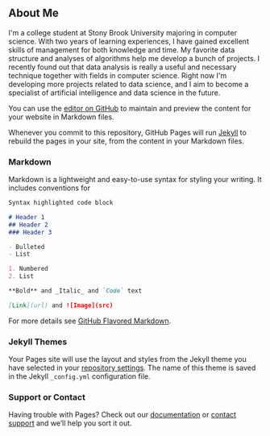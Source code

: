 ## About Me

I'm a college student at Stony Brook University majoring in computer science. With two years of learning experiences, I have gained excellent skills of management for both knowledge and time. My favorite data structure and analyses of algorithms help me develop a bunch of projects. I recently found out that data analysis is really a useful and necessary technique together with fields in computer science. Right now I'm developing more projects related to data science, and I aim to become a specialist of artificial intelligence and data science in the future.

You can use the [editor on GitHub](https://github.com/zimingli1/zimingli1.github.io/edit/main/index.md) to maintain and preview the content for your website in Markdown files.

Whenever you commit to this repository, GitHub Pages will run [Jekyll](https://jekyllrb.com/) to rebuild the pages in your site, from the content in your Markdown files.

### Markdown

Markdown is a lightweight and easy-to-use syntax for styling your writing. It includes conventions for

```markdown
Syntax highlighted code block

# Header 1
## Header 2
### Header 3

- Bulleted
- List

1. Numbered
2. List

**Bold** and _Italic_ and `Code` text

[Link](url) and ![Image](src)
```

For more details see [GitHub Flavored Markdown](https://guides.github.com/features/mastering-markdown/).

### Jekyll Themes

Your Pages site will use the layout and styles from the Jekyll theme you have selected in your [repository settings](https://github.com/zimingli1/zimingli1.github.io/settings). The name of this theme is saved in the Jekyll `_config.yml` configuration file.

### Support or Contact

Having trouble with Pages? Check out our [documentation](https://docs.github.com/categories/github-pages-basics/) or [contact support](https://github.com/contact) and we’ll help you sort it out.
